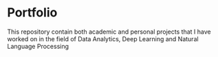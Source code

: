 # Portfolio
This repository contain both academic and personal projects that I have worked on in the field of Data Analytics, Deep Learning and Natural Language Processing 
